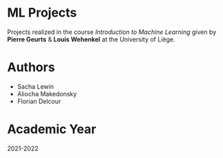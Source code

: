 # ML Projects
Projects realized in the course *Introduction to Machine Learning* given by **Pierre Geurts** & **Louis Wehenkel** at the University of Liège.

# Authors
* Sacha Lewin
* Aliocha Makedonsky
* Florian Delcour

# Academic Year
2021-2022
